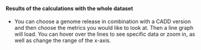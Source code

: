 #### Results of the calculations with the whole dataset
- You can choose a genome release in combination with a CADD version and then choose the metrics you would like to look at. Then a line graph will load. You can hover over the lines to see specific data or zoom in, as well as change the range of the x-axis.


